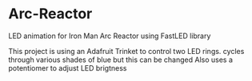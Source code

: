 # Arc-Reactor
LED animation for Iron Man Arc Reactor using FastLED library


This project is using an Adafruit Trinket to control two LED rings.
cycles through various shades of blue but this can be changed
Also uses a potentiomer to adjust LED brigtness
